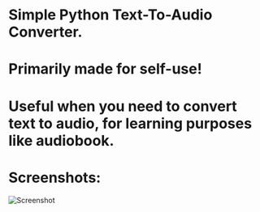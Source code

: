 # Simple Python Text-To-Audio Converter.
# Primarily made for self-use!
# Useful when you need to convert text to audio, for learning purposes like audiobook.

# Screenshots:
![Screenshot](https://github.com/user-attachments/assets/7017f852-3375-4d33-ad05-c8ea1ceefb80)
